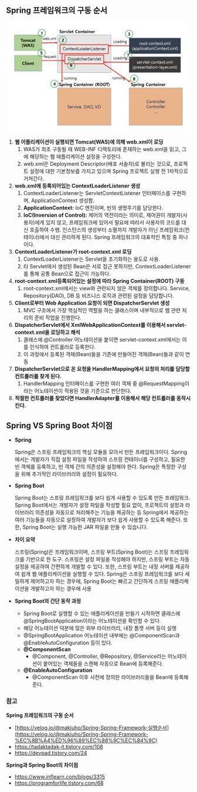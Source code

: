 ## Spring 프레임워크의 구동 순서

![Untitled](./Spring_working_order.png)

1. **웹 어플리케이션이 실행되면 Tomcat(WAS)에 의해 web.xml이 로딩**
    1. WAS가 최초 구동될 때 WEB-INF 디렉토리에 존재하는 web.xml을 읽고, 그에 해당하는 웹 애플리케이션 설정을 구성한다.
    2. web.xml은 Deployment Descriptor(배포 서술자)로 불리는 것으로, 프로젝트 설정에 대한 기본정보를 가지고 있으며 Spring 프로젝트 실행 전 1차적으로 거쳐간다.
2. **web.xml에 등록되어있는 ContextLoaderListener 생성**
    1. ContextLoaderListener는 ServletContextListener 인터페이스를 구현하며, ApplicationContext 생성함.
    2. **ApplicationContext:** IoC 엔진이며, 빈의 생명주기를 담당한다.
    3. **IoC(Inversion of Control):** 제어의 역전이라는 의미로, 제어권이 개발자(사용자)에게 있지 않고, 프레임워크에 있어서 필요에 따라서 사용자의 코드를 대신 호출하여 수행. 인스턴스의 생성부터 소멸까지 개발자가 아닌 프레임워크(컨테이너)에서 대신 관리하게 된다. Spring 프레임워크의 대표적인 특징 중 하나이다.
3. **ContextLoaderListener가 root-context.xml 로딩**
    1. ContextLoaderListener는 Servlet을 초기화하는 용도로 사용.
    2. 타 Servlet에서 생성된 Bean은 서로 접근 못하지만, ContextLoaderListener를 통해 공통 Bean으로 접근이 가능하다.
4. **root-context.xml등록되어있는 설정에 따라 Spring Container(ROOT) 구동**
    1. root-context.xml에서는 view와 관련되지 않은 객체를 정의합나다. Service, Repository(DAO), DB 등 비즈니스 로직과 관련된 설정을 담당합니다.
5. **Client로부터 Web Application 요청이 되면 DispatcherServlet 생성**
    1. MVC 구조에서 가장 핵심적인 역할을 하는 클래스이며 내부적으로 웹 관련 처리의 준비 작업을 진행한다.
6. **DispatcherServlet에서 XmlWebApplicationContext를 이용해서 servlet-context.xml을 로딩하고 해석**
    1. 클래스에 @Controller 어노테이션을 붙이면 servlet-context.xml에서는 이를 인식하여 컨트롤러로 등록한다.
    2. 이 과정에서 등록된 객체(Bean)들을 기존에 만들어진 객체(Bean)들과 같이 연동
7. **DispatcherServlet으로 온 요청을 HandlerMapping에서 요청의 처리를 담당할 컨트롤러를 찾게 된다.**
    1. HandlerMapping 인터페이스를 구현한 여러 객체 중 @RequestMapping이라는 어노테이션이 적용된 것을 기준으로 판단한다.
8. **적절한 컨트롤러를 찾았다면 HandlerAdapter를 이용해서 해당 컨트롤러를 동작시킨다.**

## Spring VS Spring Boot 차이점

- **Spring**
    
    Spring은 스프링 프레임워크의 핵심 모듈을 모아서 만든 프레임워크이다. Spring에서는 개발자가 직접 설정 파일을 작성하여 스프링 컨테이너를 구성하고, 필요한 빈 객체를 등록하고, 빈 객체 간의 의존성을 설정해야 한다. Spring은 특정한 구성을 위해 추가적인 라이브러리와 설정이 필요하다.
    
- **Spring Boot**
    
    Spring Boot는 스프링 프레임워크를 보다 쉽게 사용할 수 있도록 만든 프레임워크. Spring Boot에서는 개발자가 설정 파일을 작성할 필요 없이, 프로젝트의 설정과 라이브러리 의존성을 자동으로 처리해주는 기능을 제공하는 등 Spring에서 제공하는 여러 기능들을 자동으로 설정하여 개발자가 보다 쉽게 사용할 수 있도록 해준다. 또한, Spring Boot는 실행 가능한 JAR 파일을 만들 수 있습니다.
    
- **차이 요약**
    
    스프링(Spring)은 프레임워크이며, 스프링 부트(Spring Boot)는 스프링 프레임워크를 기반으로 한 도구. 스프링은 설정 파일을 작성해야 하지만, 스프링 부트는 자동 설정을 제공하여 간편하게 개발할 수 있다. 또한, 스프링 부트는 내장 서버를 제공하여 쉽게 웹 애플리케이션을 실행할 수 있다. Spring은 스프링 프레임워크를 보다 세밀하게 제어하고자 하는 경우에, Spring Boot는 빠르고 간단하게 스프링 애플리케이션을 개발하고자 하는 경우에 사용
    
- **Spring Boot의 간단 동작 과정**
    - Spring Boot로 실행할 수 있는 애플리케이션을 만들기 시작하면 클래스에 @SpringBootApplication이라는 어노테이션을 확인할 수 있다.
    - 해당 어노테이션 덕분에 많은 외부 라이브러리, 내장 톰캣 서버 등이 실행
    - @SpringBootApplication 어노테이션 내부에는 @ComponentScan과 @EnableAutoConfiguration 등이 있다.
    - **@ComponentScan**
        - @Component, @Controller, @Repository, @Service라는 어노테이션이 붙어있는 객체들을 스캔해 자동으로 Bean에 등록해준다.
    - **@EnableAutoConfiguration**
        - @ComponentScan 이후 사전에 정의한 라이브러리들을 Bean에 등록해준다.

### 참고

**Spring 프레임워크의 구동 순서**

- [https://velog.io/@makjuho/Spring-Spring-Framework-실행순서](https://velog.io/@makjuho/Spring-Spring-Framework-%EC%8B%A4%ED%96%89%EC%88%9C%EC%84%9C)
- https://tadaktadak-it.tistory.com/108
- https://devpad.tistory.com/24

**Spring과 Spring Boot의 차이점**

- https://www.inflearn.com/blogs/3315
- https://programforlife.tistory.com/68
